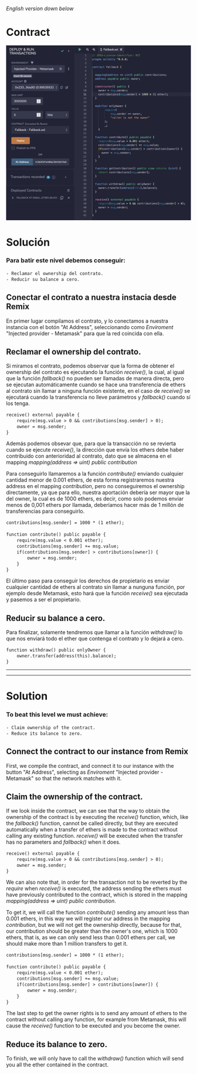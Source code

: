 _English version down below_

# Contract

![](./fallback.png)

# Solución

### Para batir este nivel debemos conseguir:

    - Reclamar el ownership del contrato.
    - Reducir su balance a cero.

## Conectar el contrato a nuestra instacia desde Remix

En primer lugar compilamos el contrato, y lo conectamos a nuestra instancia con el botón "At Address", seleccionando como _Enviroment_ "Injected provider - Metamask" para que la red coincida con ella.

## Reclamar el ownership del contrato.

Si miramos el contrato, podemos observar que la forma de obtener el ownership del contrato es ejecutando la función _receive()_, la cual, al igual que la función _fallback()_ no pueden ser llamadas de manera directa, pero se ejecutan automáticamente cuando se hace una transferencia de ethers al contrato sin llamar a ninguna función existente, en el caso de _receive()_ se ejecutará cuando la transferencia no lleve parámetros y _fallback()_ cuando sí los tenga.

    receive() external payable {
        require(msg.value > 0 && contributions[msg.sender] > 0);
        owner = msg.sender;
    }

Además podemos obsevar que, para que la transacción no se revierta cuando se ejecute _receive()_, la dirección que envía los ethers debe haber contribuido con anterioridad al contrato, dato que se almacena en el mapping _mapping(address => uint) public contribution_

Para conseguirlo llamaremos a la función _contribute()_ enviando cualquier cantidad menor de 0.001 ethers, de esta forma registraremos nuestra address en el mapping _contribution_, pero no conseguiremos el ownership directamente, ya que para ello, nuestra aportación debería ser mayor que la del owner, la cual es de 1000 ethers, es decir, como solo podemos enviar menos de 0,001 ethers por llamada, deberíamos hacer más de 1 millón de transferencias para conseguirlo.

    contributions[msg.sender] = 1000 * (1 ether);

    function contribute() public payable {
        require(msg.value < 0.001 ether);
        contributions[msg.sender] += msg.value;
        if(contributions[msg.sender] > contributions[owner]) {
            owner = msg.sender;
        }
    }

El último paso para conseguir los derechos de propietario es enviar cualquier cantidad de ethers al contrato sin llamar a nunguna función, por ejemplo desde Metamask, esto hará que la función _receive()_ sea ejecutada y pasemos a ser el propietario.

## Reducir su balance a cero.

Para finalizar, solamente tendremos que llamar a la función _withdraw()_ lo que nos enviará todo el ether que contenga el contrato y lo dejará a cero.

    function withdraw() public onlyOwner {
        owner.transfer(address(this).balance);
    }

----------
----------

# Solution

### To beat this level we must achieve:

    - Claim ownership of the contract.
    - Reduce its balance to zero.

## Connect the contract to our instance from Remix

First, we compile the contract, and connect it to our instance with the button "At Address", selecting as _Enviroment_ "Injected provider - Metamask" so that the network matches with it.

## Claim the ownership of the contract.

If we look inside the contract, we can see that the way to obtain the ownership of the contract is by executing the _receive()_ function, which, like the _fallback()_ function, cannot be called directly, but they are executed automatically when a transfer of ethers is made to the contract without calling any existing function. _receive()_ will be executed when the transfer has no parameters and _fallback()_ when it does.

    receive() external payable {
        require(msg.value > 0 && contributions[msg.sender] > 0);
        owner = msg.sender;
    }

We can also note that, in order for the transaction not to be reverted by the _require_ when _receive()_ is executed, the address sending the ethers must have previously contributed to the contract, which is stored in the mapping _mapping(address => uint) public contribution_.

To get it, we will call the function _contribute()_ sending any amount less than 0.001 ethers, in this way we will register our address in the mapping _contribution_, but we will not get the ownership directly, because for that, our contribution should be greater than the owner's one, which is 1000 ethers, that is, as we can only send less than 0.001 ethers per call, we should make more than 1 million transfers to get it.

    contributions[msg.sender] = 1000 * (1 ether);

    function contribute() public payable {
        require(msg.value < 0.001 ether);
        contributions[msg.sender] += msg.value;
        if(contributions[msg.sender] > contributions[owner]) {
            owner = msg.sender;
        }
    }

The last step to get the owner rights is to send any amount of ethers to the contract without calling any function, for example from Metamask, this will cause the _receive()_ function to be executed and you become the owner.

## Reduce its balance to zero.

To finish, we will only have to call the _withdraw()_ function which will send you all the ether contained in the contract.